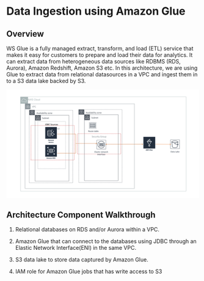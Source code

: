 # Data Ingestion using Amazon Glue

## Overview

WS Glue is a fully managed extract, transform, and load (ETL) service that makes it easy for customers to prepare and load their data for analytics. It can extract data from heterogeneous data sources like RDBMS (RDS, Aurora), Amazon Redshift, Amazon S3 etc. In this architecture, we are using Glue to extract data from relational datasources in a VPC and ingest them in to a S3 data lake backed by S3.

![Data Ingestion Amazon Glue](ingestion-aws-Glue.png)

## Architecture Component Walkthrough

1. Relational databases on RDS and/or Aurora within a VPC.

2. Amazon Glue that can connect to the databases using JDBC through an Elastic Network Interface(ENI) in the same VPC.

3.  S3 data lake to store data captured by Amazon Glue.

4. IAM role for Amazon Glue jobs that has   write access to S3
